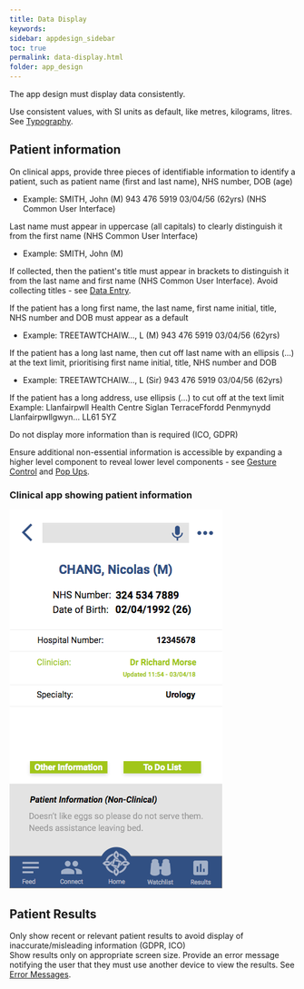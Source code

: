 ```yaml
---
title: Data Display   
keywords:
sidebar: appdesign_sidebar
toc: true
permalink: data-display.html
folder: app_design 
---
```


The app design must display data consistently.

Use consistent values, with SI units as default, like metres, kilograms, litres. See [Typography](/typography.html). 

## Patient information

On clinical apps, provide three pieces of identifiable information to identify a patient, such as patient name (first and last name), NHS number, DOB (age)  
* Example: SMITH, John (M) 943 476 5919 03/04/56 (62yrs) (NHS Common User Interface)

Last name must appear in uppercase (all capitals) to clearly distinguish it from the first name (NHS Common User Interface) 
* Example: SMITH, John (M)  

If collected, then the patient's title must appear in brackets to distinguish it from the last name and first name (NHS Common User Interface). Avoid collecting titles - see [Data Entry](/data-entry.html).  

If the patient has a long first name, the last name, first name initial, title, NHS number and DOB must appear as a default  
* Example: TREETAWTCHAIW…, L (M) 943 476 5919 03/04/56 (62yrs)  

If the patient has a long last name, then cut off last name with an ellipsis (…) at the text limit, prioritising first name initial, title, NHS number and DOB  
* Example: TREETAWTCHAIW…, L (Sir) 943 476 5919 03/04/56 (62yrs)

If the patient has a long address, use ellipsis (…) to cut off at the text limit
Example:
  Llanfairpwll Health Centre
  Siglan TerraceFfordd Penmynydd
  Llanfairpwllgwyn…
  LL61 5YZ

Do not display more information than is required (ICO, GDPR)

Ensure additional non-essential information is accessible by expanding a higher level component to reveal lower level components - see [Gesture Control](/gesture-control.html) and [Pop Ups](/popups.html).

### Clinical app showing patient information

<img class="img-responsive img-thumbnail" src="/images/examples/design-standards-ui-patient-info.png">

## Patient Results
Only show recent or relevant patient results to avoid display of inaccurate/misleading information (GDPR, ICO)  
Show results only on appropriate screen size. Provide an error message notifying the user that they must use another device to view the results. See [Error Messages](/errors.html).